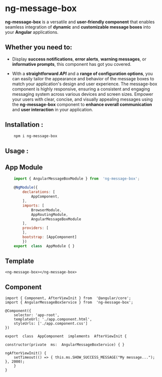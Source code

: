 # ng-message-box
**ng-message-box** is a versatile and **user-friendly component** that enables seamless integration of **dynamic** and **customizable message boxes** into your **Angular** applications. 

## Whether you need to:
* Display **success notifications**, **error alerts**, **warning messages**, or **informative prompts**, this component has got you covered. 

* With a **straightforward *API*** and a **range of configuration options**, you can easily tailor the appearance and behavior of the message boxes to match your application's design and user experience. The message-box component is highly responsive, ensuring a consistent and engaging messaging system across various devices and screen sizes. Empower your users with clear, concise, and visually appealing messages using the **ng-message-box** component to **enhance overall communication** and **user interaction** in your application.

## Installation :
```bash
    npm i ng-message-box
```
## Usage :

## App Module
```js
    import { AngularMessageBoxModule } from  'ng-message-box';
    
    @NgModule({
    	declarations: [
    		AppComponent,
    	],
    	imports: [
    		BrowserModule,
    		AppRoutingModule,
    		AngularMessageBoxModule
    	],
    	providers: [
    	],
    	bootstrap: [AppComponent]
    	})
    export  class  AppModule { }
```
## Template
    <ng-message-box></ng-message-box>

## Component

    import { Component, AfterViewInit } from  '@angular/core';
    import { AngularMessageBoxService } from  'ng-message-box';
    
    @Component({
    	selector: 'app-root',
    	templateUrl: './app.component.html',
    	styleUrls: ['./app.component.css']
    })
    
    export  class  AppComponent  implements  AfterViewInit {
    
    constructor(private  ms:  AngularMessageBoxService) { }
    
    ngAfterViewInit() {
    	setTimeout(() => { this.ms.SHOW_SUCCESS_MESSAGE("My message..."); }, 2000);
    	}
    }
